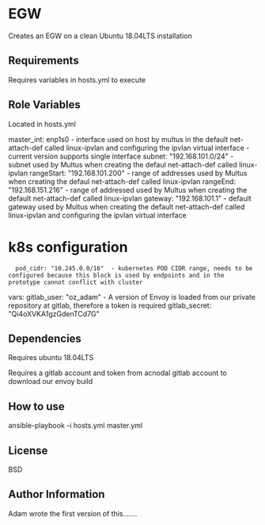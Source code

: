 EGW
=========

Creates an EGW on a clean Ubuntu 18.04LTS installation

Requirements
------------

Requires variables in hosts.yml to execute

Role Variables
--------------

Located in hosts.yml

master_int: enp1s0   - interface used on host by multus in the default net-attach-def called linux-ipvlan and configuring the ipvlan virtual interface -current version supports single interface
      subnet: "192.168.101.0/24" - subnet used by Multus when creating the defaul net-attach-def called linux-ipvlan
      rangeStart: "192.168.101.200" - range of addresses used by Multus when creating the defaul net-attach-def called linux-ipvlan
      rangeEnd: "192.168.151.216" - range of addressed used by Multus when creating the default net-attach-def called linux-ipvlan
      gateway: "192.168.101.1" - default gateway used by Multus when creating the default net-attach-def called linux-ipvlan and configuring the ipvlan virtual interface



# k8s configuration

      pod_cidr: "10.245.0.0/16"  - kubernetes POD CIDR range, needs to be configured because this block is used by endpoints and in the prototype cannot conflict with cluster
  
  vars:
    gitlab_user: "oz_adam"  - A version of Envoy is loaded from our private repository at gitlab, therefore a token is required
    gitlab_secret: "Qi4oXVKA1gzGdenTCd7G"

Dependencies
------------

Requires ubuntu 18.04LTS

Requires a gitlab account and token from acnodal gitlab account to download our envoy build

How to use
----------------

ansible-playbook -i hosts.yml master.yml

License
-------

BSD

Author Information
------------------

Adam wrote the first version of this.......
